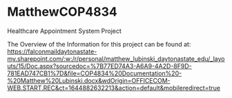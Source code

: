 # MatthewCOP4834
Healthcare Appointment System Project

The Overview of the Information for this project can be found at:
https://falconmaildaytonastate-my.sharepoint.com/:w:/r/personal/matthew_lubinski_daytonastate_edu/_layouts/15/Doc.aspx?sourcedoc=%7B77ED74A3-A6A9-4A2D-8F9D-781EAD747CB1%7D&file=COP4834%20Documentation%20-%20Matthew%20Lubinski.docx&wdOrigin=OFFICECOM-WEB.START.REC&ct=1644882632213&action=default&mobileredirect=true
